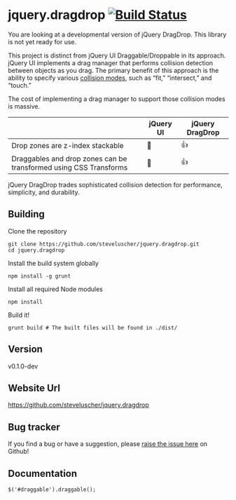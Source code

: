 # jquery.dragdrop [![Build Status](https://travis-ci.org/steveluscher/jquery.dragdrop.png)](https://travis-ci.org/steveluscher/jquery.dragdrop)

You are looking at a developmental version of jQuery DragDrop. This library is not yet ready for use.

This project is distinct from jQuery UI Draggable/Droppable in its approach. jQuery UI implements a drag manager that performs collision detection between objects as you drag. The primary benefit of this approach is the ability to specify various [collision modes](http://api.jqueryui.com/droppable/#option-tolerance), such as “fit,” “intersect,” and “touch.”

The cost of implementing a drag manager to support those collision modes is massive.

|                                                                   | jQuery UI       | jQuery DragDrop |
|-------------------------------------------------------------------|-----------------|-----------------|
| Drop zones are z-index stackable                                  | :no_entry_sign: | :+1:            |
| Draggables and drop zones can be transformed using CSS Transforms | :no_entry_sign: | :+1:            |

jQuery DragDrop trades sophisticated collision detection for performance, simplicity, and durability.

## Building

Clone the repository

    git clone https://github.com/steveluscher/jquery.dragdrop.git
    cd jquery.dragdrop

Install the build system globally

    npm install -g grunt

Install all required Node modules

    npm install

Build it!

    grunt build # The built files will be found in ./dist/

## Version

v0.1.0-dev

## Website Url

https://github.com/steveluscher/jquery.dragdrop

## Bug tracker

If you find a bug or have a suggestion, please [raise the issue here](https://github.com/steveluscher/jquery.dragdop/issues) on Github!

## Documentation

    $('#draggable').draggable();
